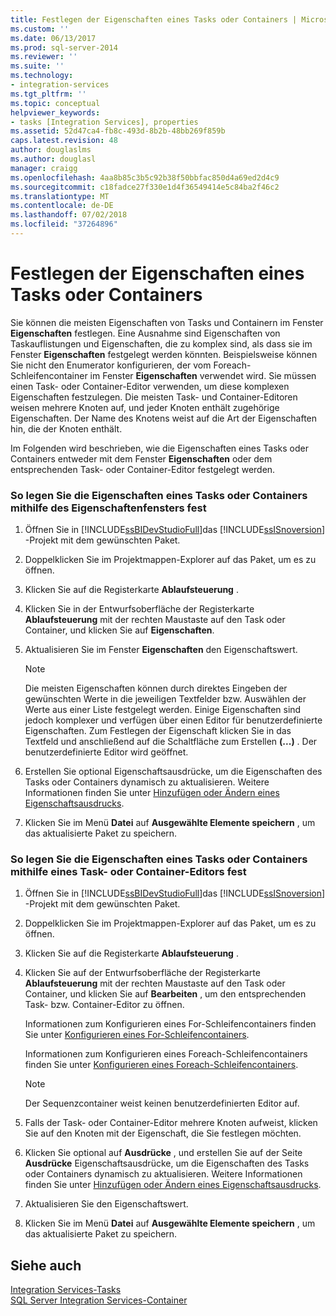 ```yaml
---
title: Festlegen der Eigenschaften eines Tasks oder Containers | Microsoft-Dokumentation
ms.custom: ''
ms.date: 06/13/2017
ms.prod: sql-server-2014
ms.reviewer: ''
ms.suite: ''
ms.technology:
- integration-services
ms.tgt_pltfrm: ''
ms.topic: conceptual
helpviewer_keywords:
- tasks [Integration Services], properties
ms.assetid: 52d47ca4-fb8c-493d-8b2b-48bb269f859b
caps.latest.revision: 48
author: douglaslms
ms.author: douglasl
manager: craigg
ms.openlocfilehash: 4aa8b85c3b5c92b38f50bbfac850d4a69ed2d4c9
ms.sourcegitcommit: c18fadce27f330e1d4f36549414e5c84ba2f46c2
ms.translationtype: MT
ms.contentlocale: de-DE
ms.lasthandoff: 07/02/2018
ms.locfileid: "37264896"
---
```

# <a name="set-the-properties-of-a-task-or-container"></a>Festlegen der Eigenschaften eines Tasks oder Containers
  Sie können die meisten Eigenschaften von Tasks und Containern im Fenster **Eigenschaften** festlegen. Eine Ausnahme sind Eigenschaften von Taskauflistungen und Eigenschaften, die zu komplex sind, als dass sie im Fenster **Eigenschaften** festgelegt werden könnten. Beispielsweise können Sie nicht den Enumerator konfigurieren, der vom Foreach-Schleifencontainer im Fenster **Eigenschaften** verwendet wird. Sie müssen einen Task- oder Container-Editor verwenden, um diese komplexen Eigenschaften festzulegen. Die meisten Task- und Container-Editoren weisen mehrere Knoten auf, und jeder Knoten enthält zugehörige Eigenschaften. Der Name des Knotens weist auf die Art der Eigenschaften hin, die der Knoten enthält.  
  
 Im Folgenden wird beschrieben, wie die Eigenschaften eines Tasks oder Containers entweder mit dem Fenster **Eigenschaften** oder dem entsprechenden Task- oder Container-Editor festgelegt werden.  
  
### <a name="to-set-the-properties-of-a-task-or-container-by-using-the-properties-window"></a>So legen Sie die Eigenschaften eines Tasks oder Containers mithilfe des Eigenschaftenfensters fest  
  
1.  Öffnen Sie in [!INCLUDE[ssBIDevStudioFull](../includes/ssbidevstudiofull-md.md)]das [!INCLUDE[ssISnoversion](../includes/ssisnoversion-md.md)] -Projekt mit dem gewünschten Paket.  
  
2.  Doppelklicken Sie im Projektmappen-Explorer auf das Paket, um es zu öffnen.  
  
3.  Klicken Sie auf die Registerkarte **Ablaufsteuerung** .  
  
4.  Klicken Sie in der Entwurfsoberfläche der Registerkarte **Ablaufsteuerung** mit der rechten Maustaste auf den Task oder Container, und klicken Sie auf **Eigenschaften**.  
  
5.  Aktualisieren Sie im Fenster **Eigenschaften** den Eigenschaftswert.  
  
    > [!NOTE]  
    >  Die meisten Eigenschaften können durch direktes Eingeben der gewünschten Werte in die jeweiligen Textfelder bzw. Auswählen der Werte aus einer Liste festgelegt werden. Einige Eigenschaften sind jedoch komplexer und verfügen über einen Editor für benutzerdefinierte Eigenschaften. Zum Festlegen der Eigenschaft klicken Sie in das Textfeld und anschließend auf die Schaltfläche zum Erstellen **(...)** . Der benutzerdefinierte Editor wird geöffnet.  
  
6.  Erstellen Sie optional Eigenschaftsausdrücke, um die Eigenschaften des Tasks oder Containers dynamisch zu aktualisieren. Weitere Informationen finden Sie unter [Hinzufügen oder Ändern eines Eigenschaftsausdrucks](expressions/add-or-change-a-property-expression.md).  
  
7.  Klicken Sie im Menü **Datei** auf **Ausgewählte Elemente speichern** , um das aktualisierte Paket zu speichern.  
  
### <a name="to-set-the-properties-of-a-task-or-container-by-using-a-task-or-container-editor"></a>So legen Sie die Eigenschaften eines Tasks oder Containers mithilfe eines Task- oder Container-Editors fest  
  
1.  Öffnen Sie in [!INCLUDE[ssBIDevStudioFull](../includes/ssbidevstudiofull-md.md)]das [!INCLUDE[ssISnoversion](../includes/ssisnoversion-md.md)] -Projekt mit dem gewünschten Paket.  
  
2.  Doppelklicken Sie im Projektmappen-Explorer auf das Paket, um es zu öffnen.  
  
3.  Klicken Sie auf die Registerkarte **Ablaufsteuerung** .  
  
4.  Klicken Sie auf der Entwurfsoberfläche der Registerkarte **Ablaufsteuerung** mit der rechten Maustaste auf den Task oder Container, und klicken Sie auf **Bearbeiten** , um den entsprechenden Task- bzw. Container-Editor zu öffnen.  
  
     Informationen zum Konfigurieren eines For-Schleifencontainers finden Sie unter [Konfigurieren eines For-Schleifencontainers](control-flow/for-loop-container.md).  
  
     Informationen zum Konfigurieren eines Foreach-Schleifencontainers finden Sie unter [Konfigurieren eines Foreach-Schleifencontainers](control-flow/foreach-loop-container.md).  
  
    > [!NOTE]  
    >  Der Sequenzcontainer weist keinen benutzerdefinierten Editor auf.  
  
5.  Falls der Task- oder Container-Editor mehrere Knoten aufweist, klicken Sie auf den Knoten mit der Eigenschaft, die Sie festlegen möchten.  
  
6.  Klicken Sie optional auf **Ausdrücke** , und erstellen Sie auf der Seite **Ausdrücke** Eigenschaftsausdrücke, um die Eigenschaften des Tasks oder Containers dynamisch zu aktualisieren. Weitere Informationen finden Sie unter [Hinzufügen oder Ändern eines Eigenschaftsausdrucks](expressions/add-or-change-a-property-expression.md).  
  
7.  Aktualisieren Sie den Eigenschaftswert.  
  
8.  Klicken Sie im Menü **Datei** auf **Ausgewählte Elemente speichern** , um das aktualisierte Paket zu speichern.  
  
## <a name="see-also"></a>Siehe auch  
 [Integration Services-Tasks](control-flow/integration-services-tasks.md)   
 [SQL Server Integration Services-Container](control-flow/integration-services-containers.md)  
  
  
